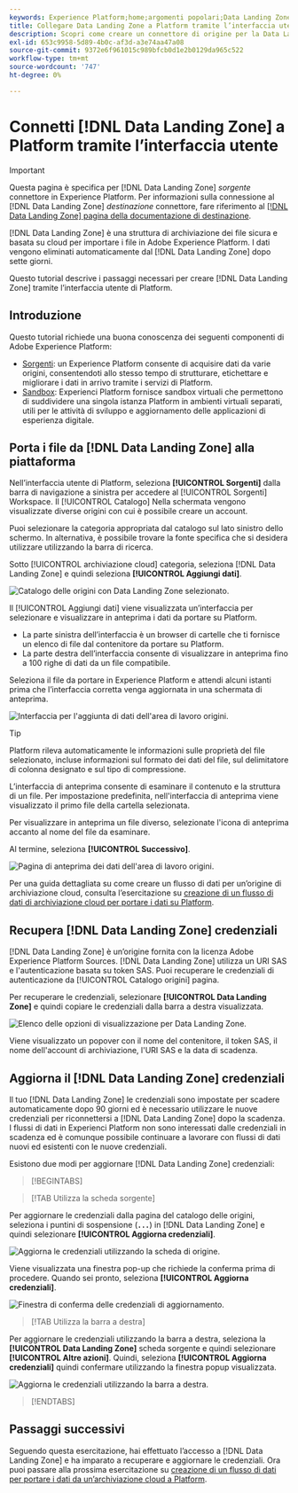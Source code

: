 ```yaml
---
keywords: Experience Platform;home;argomenti popolari;Data Landing Zone;data landing zone
title: Collegare Data Landing Zone a Platform tramite l’interfaccia utente
description: Scopri come creare un connettore di origine per la Data Landing Zone utilizzando l’interfaccia utente di Platform.
exl-id: 653c9958-5d89-4b0c-af3d-a3e74aa47a08
source-git-commit: 9372e6f961015c989bfcb0d1e2b0129da965c522
workflow-type: tm+mt
source-wordcount: '747'
ht-degree: 0%

---
```


# Connetti [!DNL Data Landing Zone] a Platform tramite l’interfaccia utente

>[!IMPORTANT]
>
>Questa pagina è specifica per [!DNL Data Landing Zone] *sorgente* connettore in Experience Platform. Per informazioni sulla connessione al [!DNL Data Landing Zone] *destinazione* connettore, fare riferimento al [[!DNL Data Landing Zone] pagina della documentazione di destinazione](/help/destinations/catalog/cloud-storage/data-landing-zone.md).

[!DNL Data Landing Zone] è una struttura di archiviazione dei file sicura e basata su cloud per importare i file in Adobe Experience Platform. I dati vengono eliminati automaticamente dal [!DNL Data Landing Zone] dopo sette giorni.

Questo tutorial descrive i passaggi necessari per creare [!DNL Data Landing Zone] tramite l’interfaccia utente di Platform.

## Introduzione

Questo tutorial richiede una buona conoscenza dei seguenti componenti di Adobe Experience Platform:

* [Sorgenti](../../../../home.md): un Experience Platform consente di acquisire dati da varie origini, consentendoti allo stesso tempo di strutturare, etichettare e migliorare i dati in arrivo tramite i servizi di Platform.
* [Sandbox](../../../../../sandboxes/home.md): Experienci Platform fornisce sandbox virtuali che permettono di suddividere una singola istanza Platform in ambienti virtuali separati, utili per le attività di sviluppo e aggiornamento delle applicazioni di esperienza digitale.

## Porta i file da [!DNL Data Landing Zone] alla piattaforma

Nell’interfaccia utente di Platform, seleziona **[!UICONTROL Sorgenti]** dalla barra di navigazione a sinistra per accedere al [!UICONTROL Sorgenti] Workspace. Il [!UICONTROL Catalogo] Nella schermata vengono visualizzate diverse origini con cui è possibile creare un account.

Puoi selezionare la categoria appropriata dal catalogo sul lato sinistro dello schermo. In alternativa, è possibile trovare la fonte specifica che si desidera utilizzare utilizzando la barra di ricerca.

Sotto [!UICONTROL archiviazione cloud] categoria, seleziona [!DNL Data Landing Zone] e quindi seleziona **[!UICONTROL Aggiungi dati]**.

![Catalogo delle origini con Data Landing Zone selezionato.](../../../../images/tutorials/create/dlz/catalog.png)

Il [!UICONTROL Aggiungi dati] viene visualizzata un’interfaccia per selezionare e visualizzare in anteprima i dati da portare su Platform.

* La parte sinistra dell’interfaccia è un browser di cartelle che ti fornisce un elenco di file dal contenitore da portare su Platform.
* La parte destra dell’interfaccia consente di visualizzare in anteprima fino a 100 righe di dati da un file compatibile.

Seleziona il file da portare in Experience Platform e attendi alcuni istanti prima che l’interfaccia corretta venga aggiornata in una schermata di anteprima.

![Interfaccia per l&#39;aggiunta di dati dell&#39;area di lavoro origini.](../../../../images/tutorials/create/dlz/add-data.png)

>[!TIP]
>
>Platform rileva automaticamente le informazioni sulle proprietà del file selezionato, incluse informazioni sul formato dei dati del file, sul delimitatore di colonna designato e sul tipo di compressione.

L’interfaccia di anteprima consente di esaminare il contenuto e la struttura di un file. Per impostazione predefinita, nell&#39;interfaccia di anteprima viene visualizzato il primo file della cartella selezionata.

Per visualizzare in anteprima un file diverso, selezionate l&#39;icona di anteprima accanto al nome del file da esaminare.

Al termine, seleziona **[!UICONTROL Successivo]**.

![Pagina di anteprima dei dati dell&#39;area di lavoro origini.](../../../../images/tutorials/create/dlz/file-detection.png)

Per una guida dettagliata su come creare un flusso di dati per un’origine di archiviazione cloud, consulta l’esercitazione su [creazione di un flusso di dati di archiviazione cloud per portare i dati su Platform](../../dataflow/batch/cloud-storage.md).

## Recupera [!DNL Data Landing Zone] credenziali

[!DNL Data Landing Zone] è un’origine fornita con la licenza Adobe Experience Platform Sources. [!DNL Data Landing Zone] utilizza un URI SAS e l&#39;autenticazione basata su token SAS. Puoi recuperare le credenziali di autenticazione da [!UICONTROL Catalogo origini] pagina.

Per recuperare le credenziali, selezionare **[!UICONTROL Data Landing Zone]** e quindi copiare le credenziali dalla barra a destra visualizzata.

![Elenco delle opzioni di visualizzazione per Data Landing Zone.](../../../../images/tutorials/create/dlz/view-credentials.png)

Viene visualizzato un popover con il nome del contenitore, il token SAS, il nome dell&#39;account di archiviazione, l&#39;URI SAS e la data di scadenza.

## Aggiorna il [!DNL Data Landing Zone] credenziali

Il tuo [!DNL Data Landing Zone] le credenziali sono impostate per scadere automaticamente dopo 90 giorni ed è necessario utilizzare le nuove credenziali per riconnettersi a [!DNL Data Landing Zone] dopo la scadenza. I flussi di dati in Experienci Platform non sono interessati dalle credenziali in scadenza ed è comunque possibile continuare a lavorare con flussi di dati nuovi ed esistenti con le nuove credenziali.

Esistono due modi per aggiornare [!DNL Data Landing Zone] credenziali:

>[!BEGINTABS]

>[!TAB Utilizza la scheda sorgente]

Per aggiornare le credenziali dalla pagina del catalogo delle origini, seleziona i puntini di sospensione (**`...`**) in [!DNL Data Landing Zone] e quindi selezionare **[!UICONTROL Aggiorna credenziali]**.

![Aggiorna le credenziali utilizzando la scheda di origine.](../../../../images/tutorials/create/dlz/refresh-with-card.png)

Viene visualizzata una finestra pop-up che richiede la conferma prima di procedere. Quando sei pronto, seleziona **[!UICONTROL Aggiorna credenziali]**.

![Finestra di conferma delle credenziali di aggiornamento.](../../../../images/tutorials/create/dlz/confirm.png)

>[!TAB Utilizza la barra a destra]

Per aggiornare le credenziali utilizzando la barra a destra, seleziona la **[!UICONTROL Data Landing Zone]** scheda sorgente e quindi selezionare **[!UICONTROL Altre azioni]**. Quindi, seleziona **[!UICONTROL Aggiorna credenziali]** quindi confermare utilizzando la finestra popup visualizzata.

![Aggiorna le credenziali utilizzando la barra a destra.](../../../../images/tutorials/create/dlz/refresh-with-right-rail.png)

>[!ENDTABS]

## Passaggi successivi

Seguendo questa esercitazione, hai effettuato l’accesso a [!DNL Data Landing Zone] e ha imparato a recuperare e aggiornare le credenziali. Ora puoi passare alla prossima esercitazione su [creazione di un flusso di dati per portare i dati da un’archiviazione cloud a Platform](../../dataflow/batch/cloud-storage.md).
